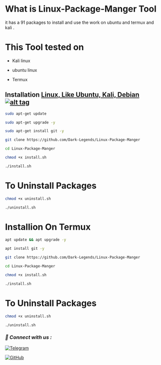 # What is  Linux-Package-Manger Tool
it has a 91 packages to install and use the work on ubuntu and termux and kali .


# This Tool tested on

- Kali linux 

- ubuntu linux

- Termux

## Installation [Linux, Like Ubuntu, Kali, Debian ](https://wikipedia.org/wiki/Linux) [![alt tag](http://icons.iconarchive.com/icons/dakirby309/simply-styled/32/OS-Linux-icon.png)](https://fr.wikipedia.org/wiki/Linux)
```bash
sudo apt-get update
```
```bash
sudo apt-get upgrade -y
```

```bash
sudo apt-get install git -y
```

```bash
git clone https://github.com/Dark-Legends/Linux-Package-Manger
```

```bash
cd Linux-Package-Manger
```

```bash
chmod +x install.sh
```
```bash
./install.sh
```



# To Uninstall Packages 

```bash
chmod +x uninstall.sh
```

```bash
./uninstall.sh
```


# Installion On Termux 
```bash
apt update && apt upgrade -y
```
```bash
apt install git -y
```
```bash
git clone https://github.com/Dark-Legends/Linux-Package-Manger
```
```bash
cd Linux-Package-Manger
```
```bash
chmod +x install.sh
```
```bash
./install.sh
```


# To Uninstall Packages 

```bash
chmod +x uninstall.sh
```

```bash
./uninstall.sh
```
<h3><b><i>📡 Connect with us :</i></b></h3>

[![Telegram](https://img.shields.io/badge/Telegram-Channel-blue?style=flat-square&logo=telegram)](https://t.me/CyberDarkLegends)

[![GitHub](https://img.shields.io/badge/GitHub-Profile-black?style=flat-square&logo=github)](https://github.com/Dark-Legends)

